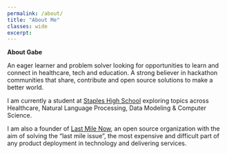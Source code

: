 ```yaml
---
permalink: /about/
title: "About Me"
classes: wide
excerpt:
---
```


**About Gabe**  

An eager learner and problem solver looking for opportunities to learn and connect in healthcare, tech and education. A strong believer in hackathon communities that share, contribute and open source solutions to make a better world.

I am currently a student at [Staples High School](https://shs.westportps.org/) exploring topics across Healthcare, Natural Language Processing, Data Modeling & Computer Science.

I am also a founder of [Last Mile Now](https://lastmilenow.org/), an open source organization with the aim of solving the “last mile issue”, the most expensive and difficult part of any product deployment in technology and delivering services.